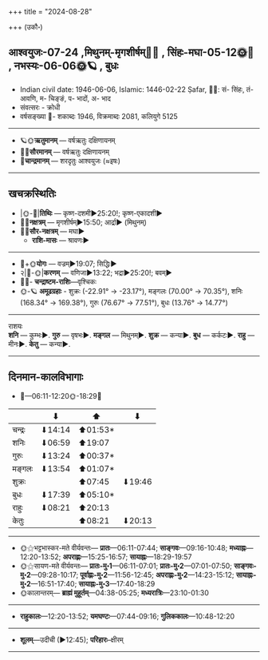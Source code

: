 +++
title = "2024-08-28"

+++
(उकौ॰)
## आश्वयुजः-07-24  ,मिथुनम्-मृगशीर्षम्🌛🌌  ,  सिंहः-मघा-05-12🌞🌌  ,  नभस्यः-06-06🌞🪐  , बुधः
- Indian civil date: 1946-06-06, Islamic: 1446-02-22 Ṣafar, 🌌🌞: सं- सिंहः, तं- आवणि, म- चिङ्ङं, प- भादों, अ- भाद
- संवत्सरः - क्रोधी
- वर्षसङ्ख्या 🌛- शकाब्दः 1946, विक्रमाब्दः 2081, कलियुगे 5125
___________________
- 🪐🌞**ऋतुमानम्** — वर्षऋतुः दक्षिणायनम्
- 🌌🌞**सौरमानम्** — वर्षऋतुः दक्षिणायनम्
- 🌛**चान्द्रमानम्** — शरदृतुः आश्वयुजः (≈इषः)
___________________


## खचक्रस्थितिः
- |🌞-🌛|**तिथिः** — कृष्ण-दशमी►25:20!; कृष्ण-एकादशी►  
- 🌌🌛**नक्षत्रम्** — मृगशीर्षम्►15:50; आर्द्रा► (मिथुनम्)  
- 🌌🌞**सौर-नक्षत्रम्** — मघा►  
  - **राशि-मासः** — श्रावणः► 
___________________
- 🌛+🌞**योगः** — वज्रम्►19:07; सिद्धिः►  
- २|🌛-🌞|**करणम्** — वणिजा►13:22; भद्रा►25:20!; बवम्►  
- 🌌🌛- **चन्द्राष्टम-राशिः**—वृश्चिकः  
- 🌞-🪐 **अमूढग्रहाः** - शुक्रः (-22.91° → -23.17°), मङ्गलः (70.00° → 70.35°), शनिः (168.34° → 169.38°), गुरुः (76.67° → 77.51°), बुधः (13.76° → 14.77°)
___________________
राशयः  
**शनि** — कुम्भः►. **गुरु** — वृषभः►. **मङ्गल** — मिथुनम्►. **शुक्र** — कन्या►. **बुध** — कर्कटः►. **राहु** — मीनः►. **केतु** — कन्या►. 
___________________


## दिनमान-कालविभागाः
- 🌅—06:11-12:20🌞-18:29🌇  

|      |⬇     |⬆     |⬇     |
|------|-----|-----|------|
|चन्द्रः|⬇14:14 |⬆01:53*|     |
|शनिः   |⬇06:59 |⬆19:07 |     |
|गुरुः  |⬇13:24 |⬆00:37*|     |
|मङ्गलः |⬇13:54 |⬆01:07*|     |
|शुक्रः |     |⬆07:45 |⬇19:46 |
|बुधः   |⬇17:39 |⬆05:10*|     |
|राहुः  |⬇08:21 |⬆20:13 |     |
|केतुः  |     |⬆08:21 |⬇20:13 |
___________________
- 🌞⚝भट्टभास्कर-मते वीर्यवन्तः— **प्रातः**—06:11-07:44; **साङ्गवः**—09:16-10:48; **मध्याह्नः**—12:20-13:52; **अपराह्णः**—15:25-16:57; **सायाह्नः**—18:29-19:57  
- 🌞⚝सायण-मते वीर्यवन्तः— **प्रातः-मु॰1**—06:11-07:01; **प्रातः-मु॰2**—07:01-07:50; **साङ्गवः-मु॰2**—09:28-10:17; **पूर्वाह्णः-मु॰2**—11:56-12:45; **अपराह्णः-मु॰2**—14:23-15:12; **सायाह्नः-मु॰2**—16:51-17:40; **सायाह्नः-मु॰3**—17:40-18:29  
- 🌞कालान्तरम्— **ब्राह्मं मुहूर्तम्**—04:38-05:25; **मध्यरात्रिः**—23:10-01:30  
___________________
- **राहुकालः**—12:20-13:52; **यमघण्टः**—07:44-09:16; **गुलिककालः**—10:48-12:20  
___________________
- **शूलम्**—उदीची (►12:45); **परिहारः**–क्षीरम्  
___________________
